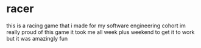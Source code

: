 # racer
this is a racing game that i made for my software engineering cohort im really proud of this game it took me all week plus weekend to get it to work but it was amazingly fun
